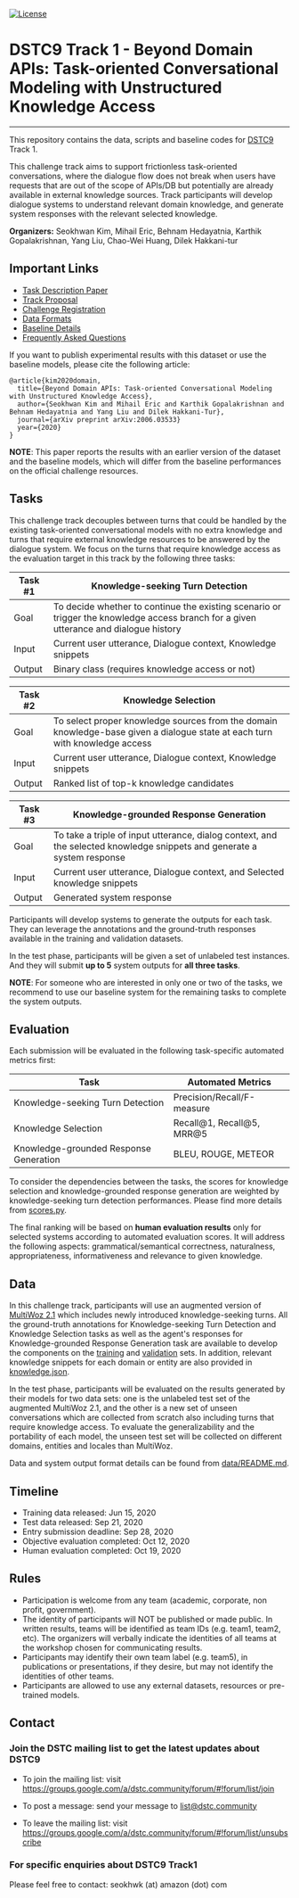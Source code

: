 [![License](https://img.shields.io/badge/License-Apache%202.0-blue.svg)](https://opensource.org/licenses/Apache-2.0)

# DSTC9 Track 1 - Beyond Domain APIs: Task-oriented Conversational Modeling with Unstructured Knowledge Access

---

This repository contains the data, scripts and baseline codes for [DSTC9](https://dstc9.dstc.community/) Track 1.

This challenge track aims to support frictionless task-oriented conversations, where the dialogue flow does not break when users have requests that are out of the scope of APIs/DB but potentially are already available in external knowledge sources.
Track participants will develop dialogue systems to understand relevant domain knowledge, and generate system responses with the relevant selected knowledge.

**Organizers:** Seokhwan Kim, Mihail Eric, Behnam Hedayatnia, Karthik Gopalakrishnan, Yang Liu, Chao-Wei Huang, Dilek Hakkani-tur

## Important Links
* [Task Description Paper](https://arxiv.org/abs/2006.03533)
* [Track Proposal](https://drive.google.com/file/d/0Bx4CHsnRHDmJMXBNd0xGcmk5cE5OQ1FJWDM3NTY3dWZLR3E4/view?usp=sharing)
* [Challenge Registration](https://forms.gle/jdT79eBeySHVoa1QA)
* [Data Formats](data/README.md)
* [Baseline Details](baseline/README.md)
* [Frequently Asked Questions](FAQ.md)

If you want to publish experimental results with this dataset or use the baseline models, please cite the following article:
```
@article{kim2020domain,
  title={Beyond Domain APIs: Task-oriented Conversational Modeling with Unstructured Knowledge Access},
  author={Seokhwan Kim and Mihail Eric and Karthik Gopalakrishnan and Behnam Hedayatnia and Yang Liu and Dilek Hakkani-Tur},
  journal={arXiv preprint arXiv:2006.03533}
  year={2020}
}
```

**NOTE**: This paper reports the results with an earlier version of the dataset and the baseline models, which will differ from the baseline performances on the official challenge resources.

## Tasks

This challenge track decouples between turns that could be handled by the existing task-oriented conversational models with no extra knowledge and turns that require external knowledge resources to be answered by the dialogue system.
We focus on the turns that require knowledge access as the evaluation target in this track by the following three tasks:

| Task #1 | Knowledge-seeking Turn Detection                                                                                                      |
|---------|---------------------------------------------------------------------------------------------------------------------------------------|
| Goal    | To decide whether to continue the existing scenario or trigger the knowledge access branch for a given utterance and dialogue history |
| Input   | Current user utterance, Dialogue context, Knowledge snippets                                                                          |
| Output  | Binary class (requires knowledge access or not)                                                                                       |

| Task #2 | Knowledge Selection                                                                                                                   |
|---------|---------------------------------------------------------------------------------------------------------------------------------------|
| Goal    | To select proper knowledge sources from the domain knowledge-base given a dialogue state at each turn with knowledge access           |
| Input   | Current user utterance, Dialogue context, Knowledge snippets                                                                          |
| Output  | Ranked list of top-k knowledge candidates                                                                                             |

| Task #3 | Knowledge-grounded Response Generation                                                                                                |
|---------|---------------------------------------------------------------------------------------------------------------------------------------|
| Goal    | To take a triple of input utterance, dialog context, and the selected knowledge snippets and generate a system response               |
| Input   | Current user utterance, Dialogue context, and Selected knowledge snippets                                                             |
| Output  | Generated system response                                                                                                             |

Participants will develop systems to generate the outputs for each task.
They can leverage the annotations and the ground-truth responses available in the training and validation datasets.

In the test phase, participants will be given a set of unlabeled test instances.
And they will submit **up to 5** system outputs for **all three tasks**.

**NOTE**: For someone who are interested in only one or two of the tasks, we recommend to use our baseline system for the remaining tasks to complete the system outputs.


## Evaluation

Each submission will be evaluated in the following task-specific automated metrics first:

| Task                                   | Automated Metrics          |
|----------------------------------------|----------------------------|
| Knowledge-seeking Turn Detection       | Precision/Recall/F-measure |
| Knowledge Selection                    | Recall@1, Recall@5, MRR@5  |
| Knowledge-grounded Response Generation | BLEU, ROUGE, METEOR        |

To consider the dependencies between the tasks, the scores for knowledge selection and knowledge-grounded response generation are weighted by knowledge-seeking turn detection performances. Please find more details from [scores.py](scripts/scores.py).

The final ranking will be based on **human evaluation results** only for selected systems according to automated evaluation scores.
It will address the following aspects: grammatical/semantical correctness, naturalness, appropriateness, informativeness and relevance to given knowledge.

## Data

In this challenge track, participants will use an augmented version of [MultiWoz 2.1](https://github.com/budzianowski/multiwoz) which includes newly introduced knowledge-seeking turns.
All the ground-truth annotations for Knowledge-seeking Turn Detection and Knowledge Selection tasks as well as the agent's responses for Knowledge-grounded Response Generation task are available to develop the components on the [training](data/train) and [validation](data/val) sets.
In addition, relevant knowledge snippets for each domain or entity are also provided in [knowledge.json](data/knowledge.json).

In the test phase, participants will be evaluated on the results generated by their models for two data sets: one is the unlabeled test set of the augmented MultiWoz 2.1, and the other is a new set of unseen conversations which are collected from scratch also including turns that require knowledge access.
To evaluate the generalizability and the portability of each model, the unseen test set will be collected on different domains, entities and locales than MultiWoz.

Data and system output format details can be found from [data/README.md](data/README.md).

## Timeline

* Training data released: Jun 15, 2020 
* Test data released: Sep 21, 2020
* Entry submission deadline: Sep 28, 2020
* Objective evaluation completed: Oct 12, 2020
* Human evaluation completed: Oct 19, 2020

## Rules

* Participation is welcome from any team (academic, corporate, non profit, government).
* The identity of participants will NOT be published or made public. In written results, teams will be identified as team IDs (e.g. team1, team2, etc). The organizers will verbally indicate the identities of all teams at the workshop chosen for communicating results.
* Participants may identify their own team label (e.g. team5), in publications or presentations, if they desire, but may not identify the identities of other teams.
* Participants are allowed to use any external datasets, resources or pre-trained models.

## Contact

### Join the DSTC mailing list to get the latest updates about DSTC9
* To join the mailing list: visit https://groups.google.com/a/dstc.community/forum/#!forum/list/join

* To post a message: send your message to list@dstc.community

* To leave the mailing list: visit https://groups.google.com/a/dstc.community/forum/#!forum/list/unsubscribe

### For specific enquiries about DSTC9 Track1

Please feel free to contact: seokhwk (at) amazon (dot) com
